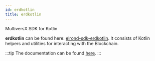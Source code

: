 ```yaml
---
id: erdkotlin
title: erdkotlin
---
```


MultiversX SDK for Kotlin

**erdkotlin** can be found here: [elrond-sdk-erdkotlin](https://github.com/ElrondNetwork/elrond-sdk-erdkotlin/).
It consists of Kotlin helpers and utilities for interacting with the Blockchain.

:::tip
The documentation can be found [here](https://github.com/ElrondNetwork/elrond-sdk-erdkotlin/).
:::
